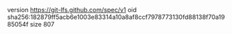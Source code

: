 version https://git-lfs.github.com/spec/v1
oid sha256:182879ff5acb6e1003e83314a10a8af8ccf7978773130fd88138f70a1985054f
size 807
